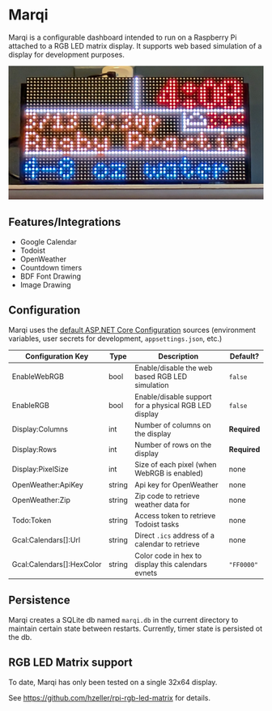 # Marqi

Marqi is a configurable dashboard intended to run on a Raspberry Pi attached to a RGB LED matrix display. It supports web based simulation of a display for development purposes.

![Photo of Marqi running on a 32x64 RGB LED Matrix](/docs/img/photo.png)

## Features/Integrations

* Google Calendar
* Todoist
* OpenWeather
* Countdown timers
* BDF Font Drawing
* Image Drawing

## Configuration

Marqi uses the [default ASP.NET Core Configuration](https://learn.microsoft.com/en-us/aspnet/core/fundamentals/configuration/) sources (environment variables, user secrets for development, `appsettings.json`, etc.)

| Configuration Key         | Type   | Description                                            | Default?     |
|---------------------------|--------|--------------------------------------------------------|--------------|
| EnableWebRGB              | bool   |  Enable/disable the web based RGB LED simulation       | `false`      |
| EnableRGB                 | bool   |  Enable/disable support for a physical RGB LED display | `false`      |
| Display:Columns           | int    |  Number of columns on the display                      | **Required** |
| Display:Rows              | int    |  Number of rows on the display                         | **Required** |
| Display:PixelSize         | int    |  Size of each pixel (when WebRGB is enabled)           | none         |
| OpenWeather:ApiKey        | string |  Api key for OpenWeather                               | none         |
| OpenWeather:Zip           | string |  Zip code to retrieve weather data for                 | none         |
| Todo:Token                | string |  Access token to retrieve Todoist tasks                | none         |
| Gcal:Calendars[]:Url      | string |  Direct `.ics` address of a calendar to retrieve       | none         |   
| Gcal:Calendars[]:HexColor | string |  Color code in hex to display this calendars evnets    | `"FF0000"`   | 

## Persistence

Marqi creates a SQLite db named `marqi.db` in the current directory to maintain certain state between restarts. Currently, timer state is persisted ot the db.

## RGB LED Matrix support

To date, Marqi has only been tested on a single 32x64 display.

See https://github.com/hzeller/rpi-rgb-led-matrix for details.